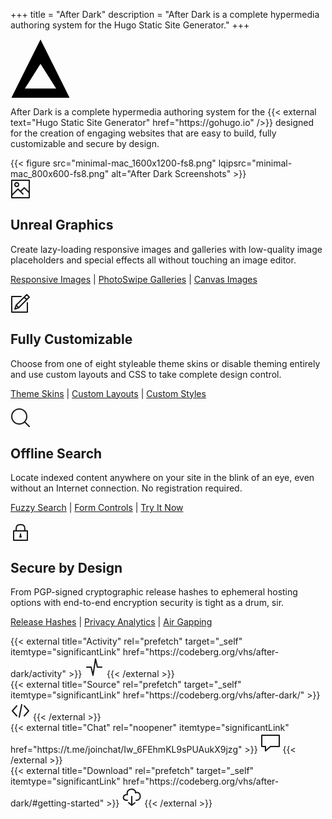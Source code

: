 +++
title = "After Dark"
description = "After Dark is a complete hypermedia authoring system for the Hugo Static Site Generator."
+++

<svg class="logo" width="96" viewBox="0 0 46 45" xmlns="http://www.w3.org/2000/svg"><title>After Dark</title><path d="M.708 45L23 .416 45.292 45H.708zM35 38L23 19 11 38h24z" class="logo" fill="#000"/></svg>

<p class="leading">After Dark is a complete hypermedia authoring system for the {{< external text="Hugo Static Site Generator" href="https://gohugo.io" />}} designed for the creation of engaging websites that are easy to build, fully customizable and secure by design.</p>

<!-- <svg viewBox="0 0 32 32" width="32" height="32" fill="none" stroke="currentcolor" stroke-linecap="round" stroke-linejoin="round" stroke-width="2">
  <path d="M30 10 L16 26 2 10 Z" />
</svg>
<svg viewBox="0 0 32 32" width="32" height="32" fill="none" stroke="currentcolor" stroke-linecap="round" stroke-linejoin="round" stroke-width="2">
  <path d="M30 10 L16 26 2 10 Z" />
</svg>
<svg viewBox="0 0 32 32" width="32" height="32" fill="none" stroke="currentcolor" stroke-linecap="round" stroke-linejoin="round" stroke-width="2">
  <path d="M30 10 L16 26 2 10 Z" />
</svg> -->

<section class="hero">
  {{< figure
    src="minimal-mac_1600x1200-fs8.png"
    lqipsrc="minimal-mac_800x600-fs8.png"
    alt="After Dark Screenshots"
  >}}
</section>

<section>
  <svg viewBox="0 0 32 32" width="32" height="32" fill="none" stroke="currentcolor" stroke-linecap="round" stroke-linejoin="round" stroke-width="2">
    <path d="M20 24 L12 16 2 26 2 2 30 2 30 24 M16 20 L22 14 30 22 30 30 2 30 2 24" />
    <circle cx="10" cy="9" r="3" />
  </svg>
  <h2 id="feature-imaging">Unreal Graphics</h2>
  <p>Create lazy-loading responsive images and galleries with low-quality image placeholders and special effects all without touching an image editor.</p>
  <nav><p>
    <a href="/feature/post-images">Responsive Images</a> |
    <a href="/module/hall-of-mirrors">PhotoSwipe Galleries</a> |
    <a href="/module/fractal-forest">Canvas Images</a>
  </p></nav>
</section>

<section>
  <svg viewBox="0 0 32 32" width="32" height="32" fill="none" stroke="currentcolor" stroke-linecap="round" stroke-linejoin="round" stroke-width="2">
    <path d="M27 15 L27 30 2 30 2 5 17 5 M30 6 L26 2 9 19 7 25 13 23 Z M22 6 L26 10 Z M9 19 L13 23 Z" />
  </svg>
  <h2 id="feature-customize">Fully Customizable</h2>
  <p>Choose from one of eight styleable theme skins or disable theming entirely and use custom layouts and CSS to take complete design control.</p>
  <nav><p>
    <a href="/feature/display-variants">Theme Skins</a> |
    <a href="/feature/custom-layouts">Custom Layouts</a> |
    <a href="/feature/custom-styles">Custom Styles</a>
  </p></nav>
</section>

<section>
  <svg viewBox="0 0 32 32" width="32" height="32" fill="none" stroke="currentcolor" stroke-linecap="round" stroke-linejoin="round" stroke-width="2">
    <circle cx="14" cy="14" r="12" />
    <path d="M23 23 L30 30"  />
  </svg>
  <h2 id="feature-search">Offline Search</h2>
  <p>Locate indexed content anywhere on your site in the blink of an eye, even without an Internet connection. No registration required.</p>
  <nav><p>
    <a href="/feature/fuzzy-search">Fuzzy Search</a> |
    <a href="/shortcode/form">Form Controls</a> |
    <a href="/search?uzzy%20erch">Try It Now</a>
  </p></nav>
</section>

<section>
  <svg viewBox="0 0 32 32" width="32" height="32" fill="none" stroke="currentcolor" stroke-linecap="round" stroke-linejoin="round" stroke-width="2">
    <path d="M5 15 L5 30 27 30 27 15 Z M9 15 C9 9 9 5 16 5 23 5 23 9 23 15 M16 20 L16 23" />
    <circle cx="16" cy="24" r="1" />
  </svg>
  <h2 id="feature-security">Secure by Design</h2>
  <p>From PGP-signed cryptographic release hashes to ephemeral hosting options with end-to-end encryption security is tight as a drum, sir.</p>
  <nav><p>
    <a href="/feature/release-hashes">Release Hashes</a> |
    <a href="/module/voyeur">Privacy Analytics</a> |
    <a href="/feature/air-gapping">Air Gapping</a>
  </p></nav>
</section>

<div class="grid">
  <div class="cell -1of12">
    {{< external title="Activity" rel="prefetch" target="_self" itemtype="significantLink" href="https://codeberg.org/vhs/after-dark/activity" >}}
      <svg id="activity" class="i-activity" viewBox="0 0 32 32" width="32" height="32" fill="none" stroke="currentcolor" stroke-linecap="round" stroke-linejoin="round" stroke-width="2">
        <path d="M4 16 L11 16 14 29 18 3 21 16 28 16" />
      </svg>
    {{< /external >}}
  </div>
  <div class="cell -1of12">
    {{< external title="Source" rel="prefetch" target="_self" itemtype="significantLink" href="https://codeberg.org/vhs/after-dark/" >}}
      <svg id="source" class="i-code" viewBox="0 0 32 32" width="32" height="32" fill="none" stroke="currentcolor" stroke-linecap="round" stroke-linejoin="round" stroke-width="2">
        <path d="M10 9 L3 17 10 25 M22 9 L29 17 22 25 M18 7 L14 27" />
      </svg>
    {{< /external >}}
  </div>
  <div class="cell -1of12">
    {{< external title="Chat" rel="noopener" itemtype="significantLink" href="https://t.me/joinchat/Iw_6FEhmKL9sPUAukX9jzg" >}}
      <svg id="chat" class="i-msg" viewBox="0 0 32 32" width="32" height="32" fill="none" stroke="currentcolor" stroke-linecap="round" stroke-linejoin="round" stroke-width="2">
        <path d="M2 4 L30 4 30 22 16 22 8 29 8 22 2 22 Z" />
      </svg>
    {{< /external >}}
  </div>
  <div class="cell -1of12">
    {{< external title="Download" rel="prefetch" target="_self" itemtype="significantLink" href="https://codeberg.org/vhs/after-dark/#getting-started" >}}
      <svg id="download" class="i-download" viewBox="0 0 32 32" width="32" height="32" fill="none" stroke="currentcolor" stroke-linecap="round" stroke-linejoin="round" stroke-width="2">
        <path d="M9 22 C0 23 1 12 9 13 6 2 23 2 22 10 32 7 32 23 23 22 M11 26 L16 30 21 26 M16 16 L16 30" />
      </svg>
    {{< /external >}}
  </div>
</div>

[1]: https://t.me/joinchat/Iw_6FEhmKL9sPUAukX9jzg
